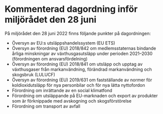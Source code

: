 # Kommenterad dagordning inför miljörådet den 28 juni

På miljörådet den 28 juni 2022 finns följande punkter på dagordningen:

* Översyn av EU:s utsläppshandelssystem (EU ETS)
* Översyn av förordning (EU) 2018/842 om medlemsstaternas bindande årliga minskningar av växthusgasutsläpp under perioden 2021–2030 (förordningen om ansvarsfördelning)
* Översyn av förordning (EU) 2018/841 om utsläpp och upptag av växthusgaser från markanvändning, förändrad markanvändning och skogsbruk (LULUCF)
* Översyn av förordning (EU) 2019/631 om fastställande av normer för koldioxidutsläpp för nya personbilar och för nya lätta nyttofordon
* Förordning om inrättande av en social klimatfond
* Förordning om utsläppande på EU\-marknaden och export av produkter som är förknippade med avskogning och skogsförstörelse
* Förordning om transport av avfall
